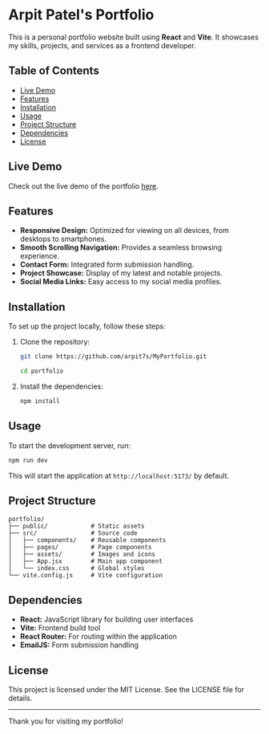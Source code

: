 # Arpit Patel's Portfolio

This is a personal portfolio website built using **React** and **Vite**. It showcases my skills, projects, and services as a frontend developer.

## Table of Contents

- [Live Demo](#live-demo)
- [Features](#features)
- [Installation](#installation)
- [Usage](#usage)
- [Project Structure](#project-structure)
- [Dependencies](#dependencies)
- [License](#license)

## Live Demo

Check out the live demo of the portfolio [here](https://arpit7sportfolio.netlify.app/).

## Features

- **Responsive Design:** Optimized for viewing on all devices, from desktops to smartphones.
- **Smooth Scrolling Navigation:** Provides a seamless browsing experience.
- **Contact Form:** Integrated form submission handling.
- **Project Showcase:** Display of my latest and notable projects.
- **Social Media Links:** Easy access to my social media profiles.

## Installation

To set up the project locally, follow these steps:

1. Clone the repository:
    ```sh
    git clone https://github.com/arpit7s/MyPortfolio.git
    
    cd portfolio
    ```

2. Install the dependencies:
    ```sh
    npm install
    ```

## Usage

To start the development server, run:

```sh
npm run dev
```

This will start the application at `http://localhost:5173/` by default.

## Project Structure

```
portfolio/
├── public/            # Static assets
├── src/               # Source code
│   ├── components/    # Reusable components
│   ├── pages/         # Page components
│   ├── assets/        # Images and icons
│   ├── App.jsx        # Main app component
│   └── index.css      # Global styles
└── vite.config.js     # Vite configuration
```

## Dependencies

- **React:** JavaScript library for building user interfaces
- **Vite:** Frontend build tool
- **React Router:** For routing within the application
- **EmailJS:** Form submission handling

## License

This project is licensed under the MIT License. See the LICENSE file for details.

---

Thank you for visiting my portfolio!

